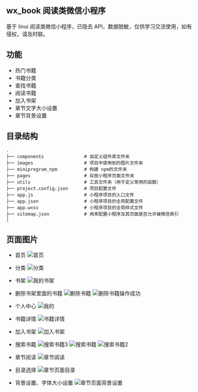 ## wx_book 阅读类微信小程序
基于 linui 阅读类微信小程序，已隐去 API，数据脱敏，仅供学习交流使用，如有侵权，请及时联。

## 功能
+ 热门书籍
+ 书籍分类
+ 查找书籍
+ 阅读书籍
+ 加入书架
+ 章节文字大小设置
+ 章节背景设置

## 目录结构
```
.
├── components               # 自定义组件库文件夹
├── images                   # 项目中使用到的图片文件夹
├── miniprogram_npm          # 构建 npm的文件夹
├── pages                    # 存放小程序页面文件夹
├── utils                    # 工具文件夹（用于定义常用的函数）
├── project.config.json      # 项目配置文件
├── app.js                   # 小程序项目的入口文件
├── app.json                 # 小程序项目的全局配置文件
├── app.wxss                 # 小程序项目的全局样式文件
├── sitemap.json             # 用来配置小程序及其页面是否允许被微信索引
│ 
```

## 页面图片
+ 首页
![首页](https://github.com/maker-pro/wx_book/assets/85552249/d4c7ee11-19b2-4088-931d-37062ca6a8b8)

+ 分类
![分类](https://github.com/maker-pro/wx_book/assets/85552249/ffcb955d-6e6a-45f8-8e8f-de2ddabe66c9)

+ 书架
![我的书架](https://github.com/maker-pro/wx_book/assets/85552249/904c07db-574f-4ac7-bfd6-b99ec18f8887)
+ 删除书架里面的书籍
![删除书籍](https://github.com/maker-pro/wx_book/assets/85552249/6991f54e-6697-4112-8bd3-2a103362d9e3)
![删除书籍操作成功](https://github.com/maker-pro/wx_book/assets/85552249/fde1833a-18f6-4953-a557-cbd2550c4b72)

+ 个人中心
![我的](https://github.com/maker-pro/wx_book/assets/85552249/03370de4-d208-403f-8f04-62d29fafb493)

+ 书籍详情
![书籍详情](https://github.com/maker-pro/wx_book/assets/85552249/4988fb12-e776-4939-bed1-ccb1de20f7b2)

+ 加入书架
![加入书架](https://github.com/maker-pro/wx_book/assets/85552249/1b5104c0-045a-4a94-91da-dc0850279627)

+ 搜索书籍
![搜索书籍3](https://github.com/maker-pro/wx_book/assets/85552249/aa155e7f-0f44-43a0-8116-4aaf44ac1dd4)
![搜索书籍](https://github.com/maker-pro/wx_book/assets/85552249/ab5894d3-876b-451e-867d-1d9f13c493ea)
![搜索书籍2](https://github.com/maker-pro/wx_book/assets/85552249/fb873ea8-905f-42f4-80ab-d99f871b60d5)

+ 章节阅读
![章节阅读](https://github.com/maker-pro/wx_book/assets/85552249/d2c5a8a7-b7b6-4ae7-9d0f-f8d41f8d76e5)
+ 目录选择
![章节页面目录](https://github.com/maker-pro/wx_book/assets/85552249/6f26bc2b-0b8e-48d0-b735-9516ca03ac18)
+ 背景设置、字体大小设置
![章节页面背景设置](https://github.com/maker-pro/wx_book/assets/85552249/1e78920d-ec8e-4551-80f3-6e9162f9fdbc)
